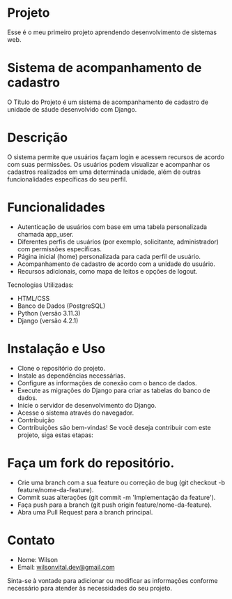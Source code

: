 # **Projeto**
Esse é o meu primeiro projeto aprendendo desenvolvimento de sistemas web.

# **Sistema de acompanhamento de cadastro**
O Título do Projeto é um sistema de acompanhamento de cadastro de unidade de sáude desenvolvido com Django.

# **Descrição**
O sistema permite que usuários façam login e acessem recursos de acordo com suas permissões. Os usuários podem visualizar e acompanhar os cadastros realizados em uma determinada unidade, além de outras funcionalidades específicas do seu perfil.

# **Funcionalidades**
- Autenticação de usuários com base em uma tabela personalizada chamada app_user.
- Diferentes perfis de usuários (por exemplo, solicitante, administrador) com permissões específicas.
- Página inicial (home) personalizada para cada perfil de usuário.
- Acompanhamento de cadastro de acordo com a unidade do usuário.
- Recursos adicionais, como mapa de leitos e opções de logout.

Tecnologias Utilizadas:
- HTML/CSS
- Banco de Dados (PostgreSQL)
- Python (versão 3.11.3)
- Django (versão 4.2.1)

# **Instalação e Uso**
- Clone o repositório do projeto.
- Instale as dependências necessárias.
- Configure as informações de conexão com o banco de dados.
- Execute as migrações do Django para criar as tabelas do banco de dados.
- Inicie o servidor de desenvolvimento do Django.
- Acesse o sistema através do navegador.
- Contribuição
- Contribuições são bem-vindas! Se você deseja contribuir com este projeto, siga estas etapas:

# **Faça um fork do repositório.**
- Crie uma branch com a sua feature ou correção de bug (git checkout -b feature/nome-da-feature).
- Commit suas alterações (git commit -m 'Implementação da feature').
- Faça push para a branch (git push origin feature/nome-da-feature).
- Abra uma Pull Request para a branch principal.


# **Contato**
- Nome: Wilson
- Email: wilsonvital.dev@gmail.com

Sinta-se à vontade para adicionar ou modificar as informações conforme necessário para atender às necessidades do seu projeto.

